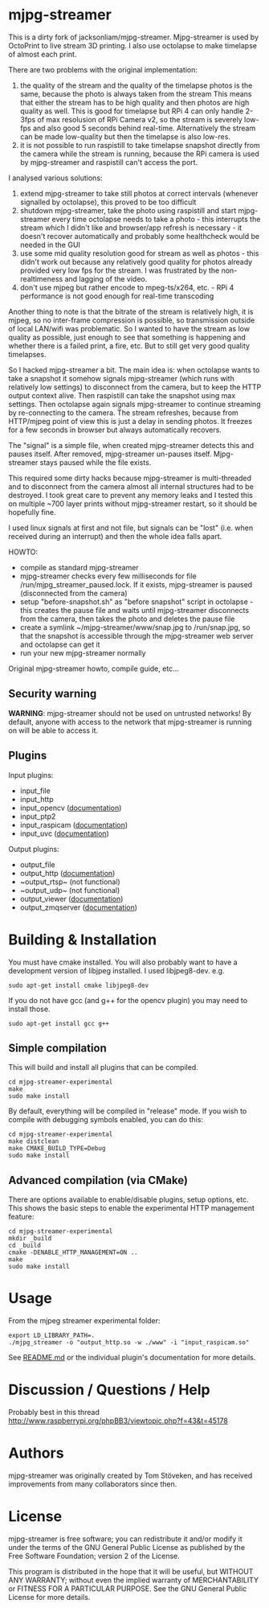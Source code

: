 mjpg-streamer
=============

This is a dirty fork of jacksonliam/mjpg-streamer. Mjpg-streamer is used by OctoPrint to live stream 3D printing. I also use octolapse to make timelapse of almost each print.

There are two problems with the original implementation:

1. the quality of the stream and the quality of the timelapse photos is the same, because the photo is always taken from the stream
This means that either the stream has to be high quality and then photos are high quality as well. This is good for timelapse but RPi 4 can only handle 2-3fps of max resolusion of RPi Camera v2, so the stream is severely low-fps and also good 5 seconds behind real-time. Alternatively the stream can be made low-quality but then the timelapse is also low-res.
2. it is not possible to run raspistill to take timelapse snapshot directly from the camera while the stream is running, because the RPi camera is used by mjpg-streamer and raspistill can't access the port.

I analysed various solutions:
1. extend mjpg-streamer to take still photos at correct intervals (whenever signalled by octolapse), this proved to be too difficult
2. shutdown mjpg-streamer, take the photo using raspistill and start mjpg-streamer every time octolapse needs to take a photo - this interrupts the stream which I didn't like and browser/app refresh is necessary - it doesn't recover automatically and probably some healthcheck would be needed in the GUI
3. use some mid quality resolution good for stream as well as photos - this didn't work out because any relatively good quality for photos already provided very low fps for the stream. I was frustrated by the non-realtimeness and lagging of the video.
4. don't use mjpeg but rather encode to mpeg-ts/x264, etc. - RPi 4 performance is not good enough for real-time transcoding

Another thing to note is that the bitrate of the stream is relatively high, it is mjpeg, so no inter-frame compression is possible, so transmission outside of local LAN/wifi was problematic. So I wanted to have the stream as low quality as possible, just enough to see that something is happening and whether there is a failed print, a fire, etc. But to still get very good quality timelapses.

So I hacked mjpg-streamer a bit. The main idea is: when octolapse wants to take a snapshot it somehow signals mjpg-streamer (which runs with relatively low settings) to disconnect from the camera, but to keep the HTTP output context alive. Then raspistill can take the snapshot using max settings. Then octolapse again signals mjpg-streamer to continue streaming by re-connecting to the camera. The stream refreshes, because from HTTP/mjpeg point of view this is just a delay in sending photos. It freezes for a few seconds in browser but always automatically recovers.

The "signal" is a simple file, when created mjpg-streamer detects this and pauses itself. After removed, mjpg-streamer un-pauses itself. Mjpg-streamer stays paused while the file exists.

This required some dirty hacks because mjpg-streamer is multi-threaded and to disconnect from the camera almost all internal structures had to be destroyed. I took great care to prevent any memory leaks and I tested this on multiple ~700 layer prints without mjpg-streamer restart, so it should be hopefully fine.

I used linux signals at first and not file, but signals can be "lost" (i.e. when received during an interrupt) and then the whole idea falls apart.

HOWTO:
- compile as standard mjpg-streamer
- mjpg-streamer checks every few milliseconds for file /run/mjpg_streamer_paused.lock. If it exists, mjpg-streamer is paused (disconnected from the camera)
- setup "before-snapshot.sh" as "before snapshot" script in octolapse - this creates the pause file and waits until mjpg-streamer disconnects from the camera, then takes the photo and deletes the pause file
- create a symlink ~/mjpg-streamer/www/snap.jpg to /run/snap.jpg, so that the snapshot is accessible through the mjpg-streamer web server and octolapse can get it
- run your new mjpg-streamer normally

Original mjpg-streamer howto, compile guide, etc...

Security warning
----------------

**WARNING**: mjpg-streamer should not be used on untrusted networks!
By default, anyone with access to the network that mjpg-streamer is running
on will be able to access it.

Plugins
-------

Input plugins:

* input_file
* input_http
* input_opencv ([documentation](mjpg-streamer-experimental/plugins/input_opencv/README.md))
* input_ptp2
* input_raspicam ([documentation](mjpg-streamer-experimental/plugins/input_raspicam/README.md))
* input_uvc ([documentation](mjpg-streamer-experimental/plugins/input_uvc/README.md))

Output plugins:

* output_file
* output_http ([documentation](mjpg-streamer-experimental/plugins/output_http/README.md))
* ~output_rtsp~ (not functional)
* ~output_udp~ (not functional)
* output_viewer ([documentation](mjpg-streamer-experimental/plugins/output_viewer/README.md))
* output_zmqserver ([documentation](mjpg-streamer-experimental/plugins/output_zmqserver/README.md))

Building & Installation
=======================

You must have cmake installed. You will also probably want to have a development
version of libjpeg installed. I used libjpeg8-dev. e.g.

    sudo apt-get install cmake libjpeg8-dev

If you do not have gcc (and g++ for the opencv plugin) you may need to install those.

    sudo apt-get install gcc g++

Simple compilation
------------------

This will build and install all plugins that can be compiled.

    cd mjpg-streamer-experimental
    make
    sudo make install
    
By default, everything will be compiled in "release" mode. If you wish to compile
with debugging symbols enabled, you can do this:

    cd mjpg-streamer-experimental
    make distclean
    make CMAKE_BUILD_TYPE=Debug
    sudo make install
    
Advanced compilation (via CMake)
--------------------------------

There are options available to enable/disable plugins, setup options, etc. This
shows the basic steps to enable the experimental HTTP management feature:

    cd mjpg-streamer-experimental
    mkdir _build
    cd _build
    cmake -DENABLE_HTTP_MANAGEMENT=ON ..
    make
    sudo make install

Usage
=====
From the mjpeg streamer experimental
folder:
```
export LD_LIBRARY_PATH=.
./mjpg_streamer -o "output_http.so -w ./www" -i "input_raspicam.so"
```

See [README.md](mjpg-streamer-experimental/README.md) or the individual plugin's documentation for more details.

Discussion / Questions / Help
=============================

Probably best in this thread
http://www.raspberrypi.org/phpBB3/viewtopic.php?f=43&t=45178

Authors
=======

mjpg-streamer was originally created by Tom Stöveken, and has received
improvements from many collaborators since then.


License
=======

mjpg-streamer is free software; you can redistribute it and/or modify
it under the terms of the GNU General Public License as published by
the Free Software Foundation; version 2 of the License.

This program is distributed in the hope that it will be useful,
but WITHOUT ANY WARRANTY; without even the implied warranty of
MERCHANTABILITY or FITNESS FOR A PARTICULAR PURPOSE.  See the 
GNU General Public License for more details.

